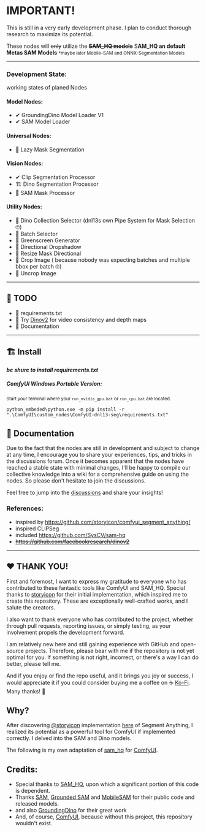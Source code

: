 
# IMPORTANT!
This is still in a very early development phase. I plan to conduct thorough research to maximize its potential. 

These nodes will ~~only~~ utilize the ~~**SAM_HQ models**~~ S**AM_HQ an default Metas SAM Models** <small>*maybe later Mobile-SAM and ONNX-Segmentation Models</small>

<hr>





### Development State:
working states of planed Nodes

#### Model Nodes:
-  ✔ GroundingDino Model Loader V1
-  ✔ SAM Model Loader

#### Universal Nodes:
-  🚧 Lazy Mask Segmentation

#### Vision Nodes:
-  ✔ Clip Segmentation Processor
-  🏗 Dino Segmentation Processor
-  🚧 SAM Mask Processor

#### Utility Nodes:
-  🚧 Dino Collection Selector (dnl13s own Pipe System for Mask Selection 🙄)
-  🚧 Batch Selector
-  🚧 Greenscreen Generator
-  🚧 Directional Dropshadow
-  🚧 Resize Mask Directional 
-  🚧 Crop Image ( because nobody was expecting batches and multiple bbox per batch 🙄)
-  🚧 Uncrop Image 

<hr>

## 🚧 TODO

- 🚧 requirements.txt
- 🚧 Try [Dinov2](https://github.com/facebookresearch/dinov2) for video consistency and depth maps
- 🚧 Documentation

<hr>

## 🏗 Install 

***be shure to install requirements.txt***

##### ComfyUI Windows Portable Version:
<small>Start your terminal where your `run_nvidia_gpu.bat` or `run_cpu.bat` are located.</small>
```
python_embeded\python.exe -m pip install -r ".\ComfyUI\custom_nodes\ComfyUI-dnl13-seg\requirements.txt"
```

## 📜 Documentation


Due to the fact that the nodes are still in development and subject to change at any time, I encourage you to share your experiences, tips, and tricks in the discussions forum. Once it becomes apparent that the nodes have reached a stable state with minimal changes, I'll be happy to compile our collective knowledge into a wiki for a comprehensive guide on using the nodes. So please don't hesitate to join the discussions.

Feel free to jump into the [discussions](https://github.com/dnl13/ComfyUI-dnl13-seg/discussions) and share your insights!




### References: 
- inspired by https://github.com/storyicon/comfyui_segment_anything/
- inspired CLIPSeg
- included https://github.com/SysCV/sam-hq
- ~~https://github.com/facebookresearch/dinov2~~


<hr>


## ❤ THANK YOU!

First and foremost, I want to express my gratitude to everyone who has contributed to these fantastic tools like ComfyUI and SAM_HQ. Special thanks to [storyicon](https://github.com/storyicon) for their initial implementation, which inspired me to create this repository. These are exceptionally well-crafted works, and I salute the creators. 

I also want to thank everyone who has contributed to the project, whether through pull requests, reporting issues, or simply testing, as your involvement propels the development forward.

I am relatively new here and still gaining experience with GitHub and open-source projects. Therefore, please bear with me if the repository is not yet optimal for you. 
If something is not right, incorrect, or there's a way I can do better, please tell me.

And if you enjoy or find the repo useful, and it brings you joy or success, I would appreciate it if you could consider buying me a coffee on ☕ [Ko-Fi](https://ko-fi.com/dnl13). Many thanks! 💖


## Why?

After discovering [@storyicon](https://github.com/storyicon) implementation [here](https://github.com/storyicon/comfyui_segment_anything/) of Segment Anything, I realized its potential as a powerful tool for ComfyUI if implemented correctly. I delved into the SAM and Dino models. 

The following is my own adaptation of [sam_hq](https://github.com/SysCV/sam-hq) for [ComfyUI](https://github.com/comfyanonymous/ComfyUI).


## Credits:

- Special thanks to  [SAM_HQ](https://github.com/SysCV/sam-hq), upon which a significant portion of this code is dependent.
- Thanks [SAM](https://github.com/facebookresearch/segment-anything), [Grounded SAM](https://github.com/IDEA-Research/Grounded-Segment-Anything) and [MobileSAM](https://github.com/ChaoningZhang/MobileSAM) for their public code and released models.
- and also [GroundingDino](https://github.com/IDEA-Research/GroundingDINO) for their great work
- And, of course, [ComfyUI](https://github.com/comfyanonymous/ComfyUI), because without this project, this repository wouldn't exist.